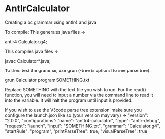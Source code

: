 # AntlrCalculator
Creating a bc grammar using antlr4 and java

To compile:
This generates java files ->

antlr4 Calculator.g4;

This compiles java files ->

javac Calculator*.java;

To then test the grammar, use grun (-tree is optional to see parse tree).

grun Calculator program SOMETHING.txt

Replace SOMETHING with the text file you wish to run. For the read() function,
you will need to input a number via the command line to read it into the variable.
It will halt the program until input is provided.

If you wish to use the VScode parse tree extension, make sure you configure the launch.json
like so (your version may vary) -> 
    "version": "2.0.0",
    "configurations":
        "name": "antlr4-calculator",
        "type": "antlr-debug",
        "request": "launch",
        "input": "SOMETHING.txt",
        "grammar": "Calculator.g4",
        "startRule": "program",
        "printParseTree": true,
        "visualParseTree": true
